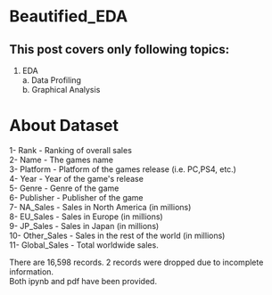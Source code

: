 # Beautified_EDA

## This post covers only following topics: 
1. EDA \
 a. Data Profiling \
 b. Graphical Analysis

# About Dataset

1- Rank - Ranking of overall sales \
2- Name - The games name \
3- Platform - Platform of the games release (i.e. PC,PS4, etc.) \
4- Year - Year of the game's release \
5- Genre - Genre of the game \
6- Publisher - Publisher of the game \
7- NA_Sales - Sales in North America (in millions) \
8- EU_Sales - Sales in Europe (in millions) \
9- JP_Sales - Sales in Japan (in millions) \
10- Other_Sales - Sales in the rest of the world (in millions) \
11- Global_Sales - Total worldwide sales. 

There are 16,598 records. 2 records were dropped due to incomplete information. \
Both ipynb and pdf have been provided.
